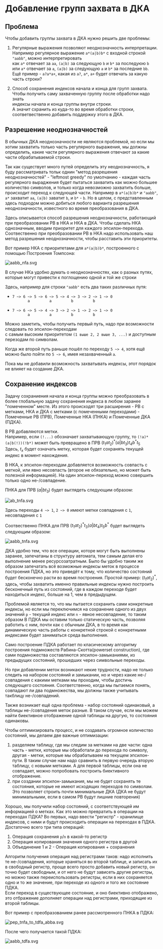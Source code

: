 # Добавление групп захвата в ДКА


## Проблема

Чтобы добавить группы захвата в ДКА нужно решить две проблемы:

1. Регулярные выражения позволяют неоднозначность интерпретации.  
    Например регулярное выражение `a*(a|b)b*` с входной строкой `"aabb"`, можно интерпретировать   
    как `a*` отвечает за `aa`, `(a|b)` за следующую `b` и `b*` за последуюю `b`  
    или `a*` отвечает за `a`, `(a|b)` за следующую `a` и `b*` за последние `bb`.  
    Ещё пример - `a?a*a+`, какая из `a?`, `a*`, `a+` будет отвечать за какую часть строки?

2. Способ сохранения индексов начала и конца для групп захвата.  
    Чтобы получить саму захваченную группу после обработки надо знать  
    индексы начала и конца группы внутри строки.  
    А значит схранить из куда-то во время обработки строки,  
    соответвественно добавить поддержку этого в ДКА.

## Разрешение неоднозначностей

В обычных ДКА неоднозначности не являются проблемой, но если мы хотим захватить только часть регулярного выражения, мы должны определить, какие части регулярного выражения отвечают за какие части обрабатываемой строки.

Так как существует много путей определить эту неоднозначность,
я буду рассматривать тольк однин "метод разрешения неоднозначностей" -
"leftmost greedy" по умолчанию - каждая часть регулярного выраджения будет пытаться захватить как можно большее количество символов, и только когда невозможно захватить больше, происходит переход к следующей части.
Например в `a*(a|b)b*` и `"aabb"`, `a*` захватит `aa`, `(a|b)` заватит `b`, и `b*` - `b`.
Но в целом, с представленным здесь подходом можно добиться любого варианта разрешения неоднозначности, известного во время преобразования в ДКА.

Здесь описывается способ разрешения неоднозначности, работающий при преобразовании РВ в НКА и НКА в ДКА.
Чтобы сделать НКА однозначным, вводим приоритет для каждого эпсилон-перехода. Соотвественно при преобразовании РВ в НКА надо использовать наш метод разрешения неоднозначности, чтобы расставить эти приоритеты.

Вот пример НКА с приоритетами для `a*(a|b)b*`, построенного с помощью Построения Томпсона:

![aabb_nfa.svg](resources/aabb_nfa.svg)

В случае НКа удобно думать о неоднозначностях, как о разных путях, которые могут привести к поглощению одной и той же строки

Здесь, например для строки `"aabb"` есть два таких различных путя:  

-   ```
    7 ~> 6 ~> 5 ~> 6 ~> 5 ~> 4 ~> 3 ~> 2 ~> 1 ~> 0
           a         a         b         b
    ```

-   ```
    7 ~> 6 ~> 5 ~> 4 ~> 3 ~> 2 ~> 1 ~> 2 ~> 1 ~> 0
           a         a         b         b
    ```

Можно заметить, чтобы получить первый путь, надо при возможности следовать по эпсилон-переходам  
с самым высоким приоритетом `(1 выше 2, 2 выше 3, ...)` и доступным перезодам по символам.

Когда же второй путь раньше пошёл по переходу `5 ~> 4`, хотя ещё можно было пойти по `5 ~> 6`, имея незахваченный `a`.

Пока мы не добавили возможность захватывать индексы, этот порядок не влияет на создание ДКА.

## Сохранение индексов

Задачу сохраниения начала и конца группы можно преобразовать в более глобальную задачу сохранения индекса в любом заранее "помеченном" месте. Из этого происходят три расширения - РВ с метками, НКА и ДКА с метками (с помеченными переходами) - Помеченные РВ (ПРВ), Помеченные НКА (ПНКА) и Помеченные ДКА (ПДКА).  

В РВ добавляются метки.  
Например, если `(!...)` обозначает захватывающую группу, то `(!a)*(a|b(!))(!b*)` может быть превращено в ПРВ $(t_1at_2)^*(a|bt_3)t_4b^*t_5$  
Здесь, $t_x$ будет означать метку, которая будет сохранять текущей индекс в момент нахождения.

В НКА, к эпсилон-переходам добавляется возможность совпасть с меткой, или явно несовпасть (второе не обязательно, но может быть полезной информацией). На один эпсилон-переход можно совершить только одно не-/совпадение.

ПНКА для ПРВ $(a|bt_3)$ будет выглядеть следующим образом:

![ab_tnfa.svg](resources/ab_tnfa.svg)

Здесь переходы `4 ~> 1`, `2 ~> 0` имеют метки совпадения с `1`, несовпадения с `1`

Соотвественно ПНКА для ПРВ $(t_1at_2)^*t_3(a|bt_4)t_5b^*$ будет выглядеть следующим образом:

![aabb_tnfa.svg](resources/aabb_tnfa.svg)

ДКА удобно тем, что все операции, которе могут быть выполнены заранее, запечатаны в структуру автомата, тем самым делая его выполнение менее ресурсозатратным.
Было бы удобно таким же образом запечатать всё возможные индексы меток в процессе построения ПДКА, но это приведёт к тому, что количество состояний будет бесконечно расти во время построения.
Простой пример: $(t_1at_2)^*$, здесь, чтобы захватить именно правильные индексы нужно построить бесконечный путь из состояний, где в каждом переходе будет находиться индекс, больше на 1, чем в предыдущем.

Проблемой является то, что мы пытается сохранить сами конкретные индексы, но если мы переключимся на сохранение одного из двух значений `p` - текущий индекс или `n` - явное несовпадение, то таким образом В ПДКА мы оставим только статическую часть, позволяя работить с ним, почти как с обычным ДКА, в то время как динамическую часть работы с конкретной строкой с конкретными индексами будет заниматься среда выполнения.

Само построение ПДКА работает по класическому алгоритму построения подмножеств Рабина-Скотта(powerset construction), где сами подмножества составляются эпсилон-замыканиями, из предыдущих состояний, прошедших через символьные переходы.

Но при добавлении меток возникают некие трудности, надо не только следить на набором состояний и замыкании, но и через какие не-/совпадения с какими метками мы проходим, чтобы достичь следующего состояния. Соответственно, когда мы пытаемся понять, совпадают ли два подмножества, мы должны также учитывать такблицу не-/совпадений.

Также возникает ещё одна проблема - набор состояний одинаковый, а таблицы не-/совпадения меток разные. В таком случае, если мы можем найти биективное отображение одной таблицы на другую, то состояния одинаковы.

Чтобы оптимизировать процесс, и не создавать огромное количество состояний, мы делаем две важные оптимизации:

1. разделяем таблицу, где мы следим за метками на две части:
    одна часть - метки, которые мы обработали до перехода по символу,
    другая - метки, которые мы обрабатываем на текущем эпсилон-пути. В таким случае нам надо сравнить в первую очередь вторую таблицу, с новыми метками. А для первой таблицы, если она не совпадает, можно попробовать построить биективного отображение.
2. при создании эпсилон-замыкания, мы не будет сохранять те состояния,
    которые не имеют исходящих переходов по символам.
    Это позволяет строить почти минимальные ДКА (ДКА не будут минимальными, если в самом РВ будут лишние повторения)

Хорошо, мы получили набор состояний, с соответствующей им информацией о метках. Как это можно превратить в операции на переходах ПДКА?
Во первых, надо ввести "регистр" - хранилище индексов, с ними и будут происходить операции на переходах в ПДКА. Достаточно всего три типа операций:

1. Операция сохранения `p`/`n` в какой-то регистр
2. Операция копирования значения одного регистра в другой
3. Объединение 1 и 2 - Операция копирования + сохранения

Алгоритм получения операция над регистрами таков: надо исполнить те не-/совпадения,
которые храняться во второй таблице, и записать их в свободный регистр, проще всего просто добавить новый регистр, он точно будет свободным, и от него не будут зависеть другие регистры, но можно также переиспользовать регистры, если в них сохраняется одно и то же значение, при переходе из одного и того же состояние ПДКА.  
Если переход в существующее состояние, и оно биективно отображено, это отбражение дополняет операции над регистрами, приходящие из второй таблицы.

Вот пример с преобразованием ранее рассмотренного ПНКА в ПДКА:

![pep_tnfa_to_tdfa_abba.svg](resources/pep_tnfa_to_tdfa_abba.svg)

После чего получается такой ПДКА:

![aabb_tdfa.svg](resources/aabb_tdfa.svg)


